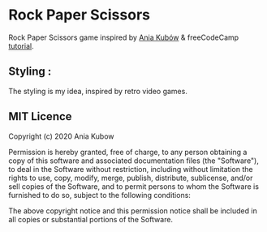 # Rock Paper Scissors

Rock Paper Scissors game inspired by [Ania Kubów](https://github.com/kubowania/rock-paper-scissors-x3) & freeCodeCamp [tutorial](https://www.youtube.com/watch?v=ec8vSKJuZTk&t=1s).

## Styling :
The styling is my idea, inspired by retro video games.

## MIT Licence
Copyright (c) 2020 Ania Kubow

Permission is hereby granted, free of charge, to any person obtaining a copy of this software and associated documentation files (the "Software"), to deal in the Software without restriction, including without limitation the rights to use, copy, modify, merge, publish, distribute, sublicense, and/or sell copies of the Software, and to permit persons to whom the Software is furnished to do so, subject to the following conditions:

The above copyright notice and this permission notice shall be included in all copies or substantial portions of the Software.
